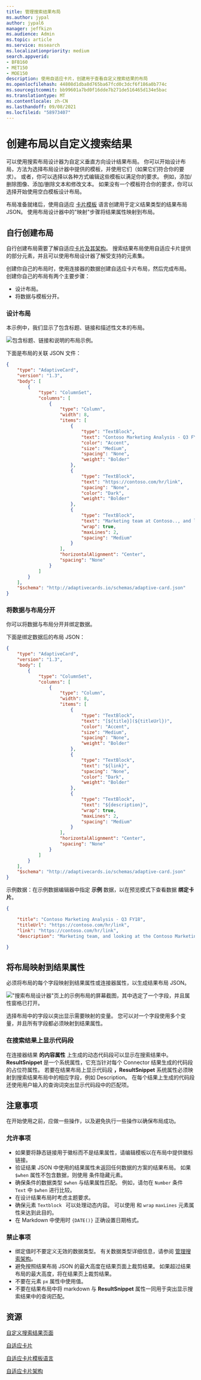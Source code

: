 ```yaml
---
title: 管理搜索结果布局
ms.author: jypal
author: jypal6
manager: jeffkizn
ms.audience: Admin
ms.topic: article
ms.service: mssearch
ms.localizationpriority: medium
search.appverid:
- BFB160
- MET150
- MOE150
description: 使用自适应卡片，创建用于查看自定义搜索结果的布局
ms.openlocfilehash: 44808d1dba8d765ba67fcd0c3dcf6f186a0b774c
ms.sourcegitcommit: bb99601a7bd0f16dde7b271de516465d134e5bac
ms.translationtype: MT
ms.contentlocale: zh-CN
ms.lasthandoff: 09/08/2021
ms.locfileid: "58973407"
---
```

<!-- markdownlint-disable no-hard-tabs -->
# <a name="create-a-layout-to-customize-search-results"></a>创建布局以自定义搜索结果

可以使用搜索布局设计器为自定义垂直方向设计结果布局。 你可以开始设计布局，方法为选择布局设计器中提供的模板，并使用它们（如果它们符合你的要求）。 或者，你可以选择以各种方式编辑这些模板以满足你的要求。 例如，添加/删除图像、添加/删除文本和修改文本。 如果没有一个模板符合你的要求，你可以选择开始使用空白模板设计布局。  

布局准备就绪后，使用自适应 [卡片模板](/adaptive-cards/templating/language) 语言创建用于定义结果类型的结果布局 JSON。 使用布局设计器中的"映射"步骤将结果属性映射到布局。  

## <a name="create-a-layout-on-your-own"></a>自行创建布局

自行创建布局需要了解自适应[卡片及其](/adaptive-cards/authoring-cards/getting-started)[架构](https://adaptivecards.io/explorer/)。 搜索结果布局使用自适应卡片提供的部分元素，并且可以使用布局设计器了解受支持的元素集。  

创建你自己的布局时，使用连接器的数据创建自适应卡片布局，然后完成布局。
创建你自己的布局有两个主要步骤：

- 设计布局。
- 将数据与模板分开。

### <a name="design-the-layout"></a>设计布局

本示例中，我们显示了包含标题、链接和描述性文本的布局。

![包含标题、链接和说明的布局示例。](media/Verts-ExampleLayout.png)

下面是布局的关联 JSON 文件：

```json
{
    "type": "AdaptiveCard",
    "version": "1.3",
    "body": [
        {
            "type": "ColumnSet",
            "columns": [
                {
                    "type": "Column",
                    "width": 8,
                    "items": [
                        {
                            "type": "TextBlock",
                            "text": "Contoso Marketing Analysis - Q3 FY18",
                            "color": "Accent",
                            "size": "Medium",
                            "spacing": "None",
                            "weight": "Bolder"
                        },
                        {
                            "type": "TextBlock",
                            "text": "https://contoso.com/hr/link",
                            "spacing": "None",
                            "color": "Dark",
                            "weight": "Bolder"
                        },
                        {
                            "type": "TextBlock",
                            "text": "Marketing team at Contoso.., and looking at the Contoso Marketing documents on the team site. This contains the data from FY20 and will taken over to FY21...Marketing Planning is ongoing for FY20..",
                            "wrap": true,
                            "maxLines": 2,
                            "spacing": "Medium"
                        }
                    ],
                    "horizontalAlignment": "Center",
                    "spacing": "None"
                }
            ]
        }
    ],
    "$schema": "http://adaptivecards.io/schemas/adaptive-card.json"
}
```

### <a name="separate-the-data-from-the-layout"></a>将数据与布局分开

你可以将数据与布局分开并绑定数据。

下面是绑定数据后的布局 JSON：

```json
{
    "type": "AdaptiveCard",
    "version": "1.3",
    "body": [
        {
            "type": "ColumnSet",
            "columns": [
                {
                    "type": "Column",
                    "width": 8,
                    "items": [
                        {
                            "type": "TextBlock",
                            "text": "[${title}](${titleUrl})",
                            "color": "Accent",
                            "size": "Medium",
                            "spacing": "None",
                            "weight": "Bolder"
                        },
                        {
                            "type": "TextBlock",
                            "text": "${link}",
                            "spacing": "None",
                            "color": "Dark",
                            "weight": "Bolder"
                        },
                        {
                            "type": "TextBlock",
                            "text": "${description}",
                            "wrap": true,
                            "maxLines": 2,
                            "spacing": "Medium"
                        }
                    ],
                    "horizontalAlignment": "Center",
                    "spacing": "None"
                }
            ]
        }
    ],
    "$schema": "http://adaptivecards.io/schemas/adaptive-card.json"
}
```

示例数据：在示例数据编辑器中指定 **示例** 数据，以在预览模式下查看数据 **绑定卡片**。

```json
{

    "title": "Contoso Marketing Analysis - Q3 FY18",
    "titleUrl": "https://contoso.com/hr/link",
    "link": "https://contoso.com/hr/link",
    "description": "Marketing team, and looking at the Contoso Marketing documents on the team site. Yo can't see right...Marketing Planning presentation?"

}
```

## <a name="map-the-layout-to-the-result-properties"></a>将布局映射到结果属性

必须将布局的每个字段映射到结果属性或连接器属性，以生成结果布局 JSON。

!["搜索布局设计器"页上的示例布局的屏幕截图，其中选定了一个字段，并且属性窗格已打开。](media/Verts-SearchLayoutDesigner.png)

选择布局中的字段以突出显示需要映射的变量。 您可以对一个字段使用多个变量，并且所有字段都必须映射到结果属性。

### <a name="show-snippet-on-search-result"></a>在搜索结果上显示代码段  

在连接器结果 **的内容属性** 上生成的动态代码段可以显示在搜索结果中。 **ResultSnippet** 是一个系统属性，它充当针对每个 Connector 结果生成的代码段的占位符属性。 若要在结果布局上显示代码段 **，ResultSnippet** 系统属性必须映射到搜索结果布局中的相应字段，例如 Description。 在每个结果上生成的代码段还使用用户输入的查询词突出显示代码段中的匹配项。

## <a name="things-to-consider"></a>注意事项

在开始使用之前，应做一些操作，以及避免执行一些操作以确保布局成功。

### <a name="do"></a>允许事项

- 如果要将静态链接用于徽标而不是结果属性，请编辑模板以在布局中提供徽标链接。
- 验证结果 JSON 中使用的结果属性未返回任何数据的方案的结果布局。 如果 `$when` 属性不包含数据，则使用 条件隐藏元素。  
- 确保条件的数据类型 `$when` 与结果属性匹配。 例如，请勿在 `Number` 条件 `Text` 中 `$when` 进行比较。  
- 在设计结果布局时考虑主题要求。  
- 确保元素 `Textblock`   可以处理动态内容。 可以使用 和 `wrap` `maxLines` 元素属性来达到此目的。
- 在 Markdown 中使用时 `{DATE()}` 正确设置日期格式。  

### <a name="dont"></a>禁止事项

- 绑定值时不要定义无效的数据类型。 有关数据类型详细信息，请参阅 [管理搜索架构](/sharepoint/search/manage-the-search-schema)。
- 避免按照结果布局 JSON 的最大高度在结果页面上裁剪结果。 如果超过结果布局的最大高度，将在结果页上裁剪结果。
- 不要在元素 `px` 属性中使用值。
- 不要在结果布局中将 markdown 与 **ResultSnippet** 属性一同用于突出显示搜索结果中的查询匹配。

## <a name="resources"></a>资源

[自定义搜索结果页面](customize-search-page.md)

[自适应卡片](/adaptive-cards/authoring-cards/getting-started)

[自适应卡片模板语言](/adaptive-cards/templating/language)

[自适应卡片架构](https://adaptivecards.io/explorer/)
